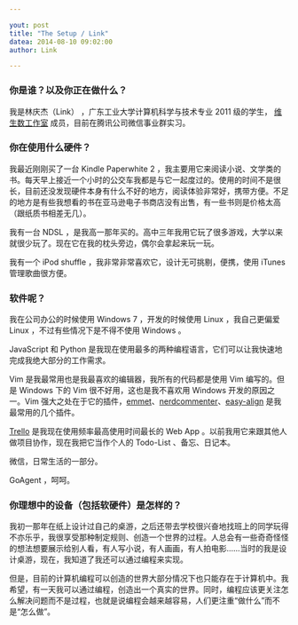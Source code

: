 ```yaml
---

yout: post
title: "The Setup / Link"
datea: 2014-08-10 09:02:00
author: Link

---
```


### 你是谁？以及你正在做什么？
我是林庆杰（Link） ，广东工业大学计算机科学与技术专业 2011 级的学生，
[维生数工作室](http://vtmer.com) 成员，目前在腾讯公司微信事业群实习。

### 你在使用什么硬件？
我最近刚刚买了一台 Kindle Paperwhite 2
，我主要用它来阅读小说、文学类的书。每天早上接近一个小时的公交车我都是与它一起度过的。使用的时间不是很长，目前还没发现硬件本身有什么不好的地方，阅读体验非常好，携带方便。不足的地方是有些我想看的书在亚马逊电子书商店没有出售，有一些书则是价格太高（跟纸质书相差无几）。

我有一台 NDSL
，是我高一那年买的。高中三年我用它玩了很多游戏，大学以来就很少玩了。现在它在我的枕头旁边，偶尔会拿起来玩一玩。

我有一个 iPod shuffle ，我非常非常喜欢它，设计无可挑剔，便携，使用 iTunes
管理歌曲很方便。

### 软件呢？
我在公司办公的时候使用 Windows 7 ，开发的时候使用 Linux ，我自己更偏爱 Linux
，不过有些情况下是不得不使用 Windows 。

JavaScript 和 Python
是我现在使用最多的两种编程语言，它们可以让我快速地完成我绝大部分的工作需求。

Vim 是我最常用也是我最喜欢的编辑器，我所有的代码都是使用 Vim 编写的。但是 Windows
下的 Vim 很不好用，这也是我不喜欢用 Windows 开发的原因之一。Vim
强大之处在于它的插件，[emmet](https://github.com/mattn/emmet-vim)、[nerdcommenter](https://github.com/scrooloose/nerdcommenter)、[easy-align](https://github.com/junegunn/vim-easy-align)
是我最常用的几个插件。

[Trello](https://trello.com/) 是我现在使用频率最高使用时间最长的 Web App
。以前我用它来跟其他人做项目协作，现在我把它当作个人的 Todo-List
、备忘、日记本。

微信，日常生活的一部分。

GoAgent ，呵呵。

### 你理想中的设备（包括软硬件）是怎样的？
我初一那年在纸上设计过自己的桌游，之后还带去学校很兴奋地找班上的同学玩得不亦乐乎，我很享受那种制定规则、创造一个世界的过程。人总会有一些奇奇怪怪的想法想要展示给别人看，有人写小说，有人画画，有人拍电影……当时的我是设计桌游，现在，我知道了我还可以通过编程来实现。

但是，目前的计算机编程可以创造的世界大部分情况下也只能存在于计算机中。我希望，有一天我可以通过编程，创造出一个真实的世界。同时，编程应该更关注怎么解决问题而不是过程，也就是说编程会越来越容易，人们更注重“做什么”而不是“怎么做”。
